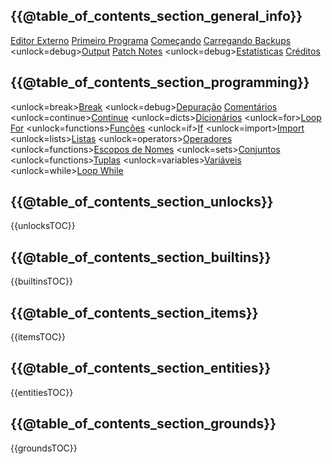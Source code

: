 ## {{@table_of_contents_section_general_info}}
[Editor Externo](docs/external_editor.md)      [Primeiro Programa](docs/first_program.md)      [Começando](docs/getting_started.md)      [Carregando Backups](docs/backup.md)      <unlock=debug>[Output](docs/output.md)      </unlock>[Patch Notes](docs/patchnotes.md)      <unlock=debug>[Estatísticas](docs/stats.md)      </unlock>      [Créditos](docs/credits.md)

## {{@table_of_contents_section_programming}}
<unlock=break>[Break](docs/scripting/break.md)      </unlock><unlock=debug>[Depuração](docs/scripting/debug.md)      </unlock>[Comentários](docs/scripting/comments.md)      <unlock=continue>[Continue](docs/scripting/continue.md)      </unlock><unlock=dicts>[Dicionários](docs/scripting/dicts.md)      </unlock><unlock=for>[Loop For](docs/scripting/for.md)      </unlock><unlock=functions>[Funções](docs/scripting/functions.md)      </unlock><unlock=if>[If](docs/scripting/if.md)      </unlock><unlock=import>[Import](docs/scripting/import.md)      </unlock><unlock=lists>[Listas](docs/scripting/lists.md)      </unlock><unlock=operators>[Operadores](docs/scripting/operators.md)      </unlock><unlock=functions>[Escopos de Nomes](docs/scripting/scopes.md)      </unlock><unlock=sets>[Conjuntos](docs/scripting/sets.md)      </unlock><unlock=functions>[Tuplas](docs/scripting/tuples.md)      </unlock><unlock=variables>[Variáveis](docs/scripting/variables.md)      </unlock><unlock=while>[Loop While](docs/scripting/while.md)      </unlock>

## {{@table_of_contents_section_unlocks}}
{{unlocksTOC}}

## {{@table_of_contents_section_builtins}}
{{builtinsTOC}}

## {{@table_of_contents_section_items}}
{{itemsTOC}}

## {{@table_of_contents_section_entities}}
{{entitiesTOC}}

## {{@table_of_contents_section_grounds}}
{{groundsTOC}}